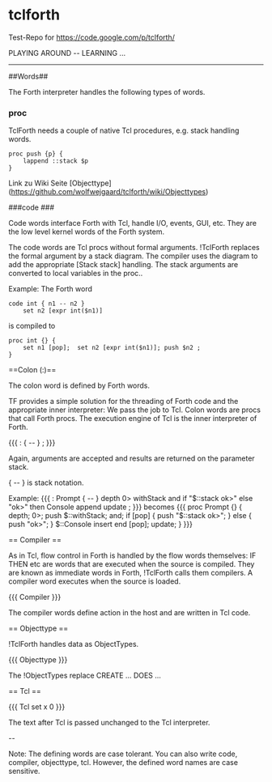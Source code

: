 tclforth
========

Test-Repo for  https://code.google.com/p/tclforth/



PLAYING AROUND -- LEARNING  ...

---


##Words##

The Forth interpreter handles the following types of words.

### proc ###

TclForth needs a couple of native Tcl procedures, e.g. stack handling words.

```
proc push {p} {
    lappend ::stack $p
}
```

Link zu Wiki Seite [Objecttype] (https://github.com/wolfwejgaard/tclforth/wiki/Objecttypes) 


###code ###

Code words interface Forth with Tcl, handle I/O, events, GUI, etc. They are the low level kernel words of the Forth system.

The code words are Tcl procs without formal arguments. !TclForth replaces the formal argument by a stack diagram. The compiler uses the diagram to add the appropriate [Stack stack] handling. The stack arguments are converted to local variables in the proc..

Example: The Forth word

```
code int { n1 -- n2 }
    set n2 [expr int($n1)]
```
is compiled to
```
proc int {} {
    set n1 [pop];  set n2 [expr int($n1)]; push $n2 ;
}
```

==Colon (:)==

The colon word is defined by Forth words.

TF provides a simple solution for the threading of Forth code and the appropriate inner interpreter: We pass the job to Tcl. Colon words are procs that call Forth procs. The execution engine of Tcl is the inner interpreter of Forth.

{{{
: <name> { -- } <Forth source> ;
}}}

Again, arguments are accepted and results are returned on the parameter stack.

{ -- }  is stack notation.

Example:
{{{
: Prompt { -- }
     depth 0> withStack and
     if   "$::stack ok>"
     else "ok>"
     then Console append update
;
}}}
becomes
{{{
proc Prompt {} {
     depth;  0>; push $::withStack; and;
     if [pop]  {
          push "$::stack ok>";
     } else {
          push "ok>";
     }
     $::Console insert end [pop]; update;
}
}}}

== Compiler ==

As in Tcl, flow control in Forth is handled by the flow words themselves: IF THEN etc are words that are executed when the source is compiled. They are known as immediate words in Forth, !TclForth calls them compilers. A compiler word executes when the source is loaded.

{{{
Compiler <name> <host action>
}}}

The compiler words define action in the host and are written in Tcl code.

== Objecttype ==

!TclForth handles data as ObjectTypes.

{{{
Objecttype <name>  <array of messages and methods>
}}}

The !ObjectTypes replace CREATE ... DOES ...

== Tcl ==

{{{
Tcl set x 0
}}}

The text after Tcl is passed unchanged to the Tcl interpreter.

--

Note: The defining words are case tolerant. You can also write code, compiler, objecttype, tcl.
However, the defined word names are case sensitive.
